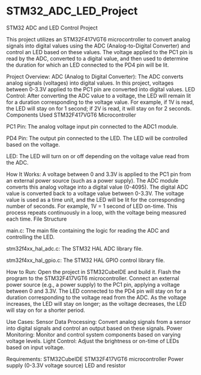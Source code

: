 # STM32_ADC_LED_Project
STM32 ADC and LED Control Project

This project utilizes an STM32F417VGT6 microcontroller to convert analog signals into digital values using the ADC (Analog-to-Digital Converter) and control an LED based on these values. The voltage applied to the PC1 pin is read by the ADC, converted to a digital value, and then used to determine the duration for which an LED connected to the PD4 pin will be lit.

Project Overview:
ADC (Analog to Digital Converter): The ADC converts analog signals (voltages) into digital values. In this project, voltages between 0-3.3V applied to the PC1 pin are converted into digital values.
LED Control: After converting the ADC value to a voltage, the LED will remain lit for a duration corresponding to the voltage value. For example, if 1V is read, the LED will stay on for 1 second; if 2V is read, it will stay on for 2 seconds.
Components Used
STM32F417VGT6 Microcontroller

PC1 Pin: The analog voltage input pin connected to the ADC1 module.

PD4 Pin: The output pin connected to the LED. The LED will be controlled based on the voltage.

LED: The LED will turn on or off depending on the voltage value read from the ADC.

How It Works:
A voltage between 0 and 3.3V is applied to the PC1 pin from an external power source (such as a power supply).
The ADC module converts this analog voltage into a digital value (0-4095).
The digital ADC value is converted back to a voltage value between 0-3.3V.
The voltage value is used as a time unit, and the LED will be lit for the corresponding number of seconds.
For example, 1V = 1 second of LED on-time.
This process repeats continuously in a loop, with the voltage being measured each time.
File Structure

main.c: The main file containing the logic for reading the ADC and controlling the LED.

stm32f4xx_hal_adc.c: The STM32 HAL ADC library file.

stm32f4xx_hal_gpio.c: The STM32 HAL GPIO control library file.

How to Run:
Open the project in STM32CubeIDE and build it.
Flash the program to the STM32F417VGT6 microcontroller.
Connect an external power source (e.g., a power supply) to the PC1 pin, applying a voltage between 0 and 3.3V.
The LED connected to the PD4 pin will stay on for a duration corresponding to the voltage read from the ADC.
As the voltage increases, the LED will stay on longer; as the voltage decreases, the LED will stay on for a shorter period.

Use Cases:
Sensor Data Processing: Convert analog signals from a sensor into digital signals and control an output based on these signals.
Power Monitoring: Monitor and control system components based on varying voltage levels.
Light Control: Adjust the brightness or on-time of LEDs based on input voltage.

Requirements:
STM32CubeIDE
STM32F417VGT6 microcontroller
Power supply (0-3.3V voltage source)
LED and resistor
